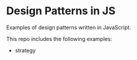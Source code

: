# Design Patterns in JS

Examples of design patterns written in JavaScript.

This repo includes the following examples:

* strategy